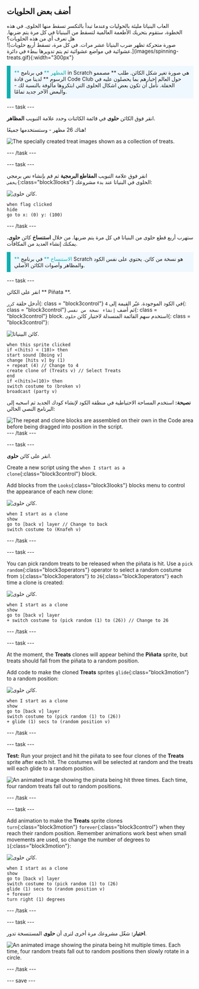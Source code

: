 ## أضف بعض الحلويات

<div style="display: flex; flex-wrap: wrap">
<div style="flex-basis: 200px; flex-grow: 1; margin-right: 15px;">
العاب البنياتا مليئة بالحوليات وعندما تبدأ بالتكسر تسقط منها الحلوى. في هذه الخطوة، ستقوم بتحريك الأطعمة العالمية لتسقط من البينياتا في كل مرة يتم ضربها. هل تعرف أي من هذه الحلويات؟
</div>
<div>
![صورة متحركة تظهر ضرب البنياتا عشر مرات. في كل مرة، تسقط أربع حلويات عشوائية في مواضع عشوائية ثم يتم تدويرها ببطء في دائرة.](images/spinning-treats.gif){:width="300px"}
</div>
</div>

<p style="border-left: solid; border-width:10px; border-color: #0faeb0; background-color: aliceblue; padding: 10px;">
<span style="color: #0faeb0">** المظهر **</span> في برنامج in Scratch هي صورة تغير شكل الكائن. طلب ** مصممو الرسوم ** لدينا من قادة Code Club حول العالم إخبارهم بما يحصلون عليه في الحفلة. نأمل أن تكون بعض اشكال الحلوى التي ابتكروها مألوفة بالنسبة لك - والبعض الآخر جديد تمامًا.      
</p>

--- task ---

انقر فوق الكائن **حلوى** في قائمة الكائنات وحدد علامة التبويب **المظاهر**.

هناك 26 مظهر - وستستخدمها جميعًا!

![The specially created treat images shown as a collection of treats.](images/treats.png)

--- /task ---

--- task ---

انقر فوق علامة التبويب **المقاطع البرمجية** ثم قم بإنشاء نص برمجي `يخفي`{:class="block3looks"} الحلوى في البنياتا عند بدء مشروعك:

![كائن حلوى.](images/treats-sprite.png)

```blocks3
when flag clicked
hide
go to x: (0) y: (100)
```

--- /task ---

ستهرب أربع قطع حلوى من البنياتا في كل مرة يتم ضربها. من خلال **استنساخ** كائن **حلوى**، يمكنك إنشاء العديد من المكافآت.

<p style="border-left: solid; border-width:10px; border-color: #0faeb0; background-color: aliceblue; padding: 10px;">
<span style="color: #0faeb0">** الاستنساخ **</span> في برنامج Scratch هو نسخة من كائن. يحتوي على نفس الكود والمظاهر وأصوات الكائن الأصلي.      
</p>

--- task ---

انقر على الكائن ** Piñata **.

أدخل حلقة `كرر`{: class = "block3control"} في الكود الموجودة. غيّر القيمة إلى `4`{: class = "block3control"} ثم أضف `إنشاء نسخة من نفسي`{: class = "block3control"} block. استخدم سهم القائمة المنسدلة لاختيار كائن `حلوى`{: class = "block3control"}:

![كائن البينياتا.](images/pinata-sprite.png)

```blocks3
when this sprite clicked
if <(hits) < (10)> then
start sound [Boing v]
change [hits v] by (1)
+ repeat (4) // Change to 4
create clone of (Treats v) // Select Treats
end
if <(hits)=(10)> then
switch costume to (broken v)
broadcast (party v)
```

**نصيحة:** استخدم المساحة الاحتياطية في منطقة الكود لإنشاء كودك الجديد ثم اسحبه إلى البرنامج النصي الحالي:

![The repeat and clone blocks are assembled on their own in the Code area before being dragged into position in the script.](images/code-area.gif) --- /task ---

--- task ---

انقر على كائن **حلوى**.

Create a new script using the `when I start as a clone`{:class="block3control"} block.

Add blocks from the `Looks`{:class="block3looks"} blocks menu to control the appearance of each new clone:

![كائن حلوى.](images/treats-sprite.png)

```blocks3
when I start as a clone
show
go to [back v] layer // Change to back
switch costume to (Knafeh v)
```

--- /task ---

--- task ---

You can pick random treats to be released when the piñata is hit. Use a `pick random`{:class="block3operators"} operator to select a random costume from `1`{:class="block3operators"} to `26`{:class="block3operators"} each time a clone is created:

![كائن حلوى.](images/treats-sprite.png)

```blocks3
when I start as a clone
show
go to [back v] layer 
+ switch costume to (pick random (1) to (26)) // Change to 26
```

--- /task ---

--- task ---

At the moment, the **Treats** clones will appear behind the **Piñata** sprite, but treats should fall from the piñata to a random position.

Add code to make the cloned **Treats** sprites `glide`{:class="block3motion"} to a random position:

![كائن حلوى.](images/treats-sprite.png)

```blocks3
when I start as a clone
show
go to [back v] layer
switch costume to (pick random (1) to (26))
+ glide (1) secs to (random position v) 
```

--- /task ---

--- task ---

**Test:** Run your project and hit the piñata to see four clones of the **Treats** sprite after each hit. The costumes will be selected at random and the treats will each glide to a random position.

![An animated image showing the pinata being hit three times. Each time, four random treats fall out to random positions.](images/four-treats.gif)

--- /task ---

--- task ---

Add animation to make the **Treats** sprite clones `turn`{:class="block3motion"} `forever`{:class="block3control"} when they reach their random position. Remember animations work best when small movements are used, so change the number of degrees to `1`{:class="block3motion"}:

![كائن حلوى.](images/treats-sprite.png)

```blocks3
when I start as a clone
show
go to [back v] layer
switch costume to (pick random (1) to (26)
glide (1) secs to (random position v) 
+ forever
turn right (1) degrees
```

--- /task ---

--- task ---

**اختبار:** شغّل مشروعك مرة أخرى لترى أن **حلوى** المستنسخة تدور.

![An animated image showing the pinata being hit multiple times. Each time, four random treats fall out to random positions then slowly rotate in a circle.](images/spinning-treats.gif)

--- /task ---

--- save ---
